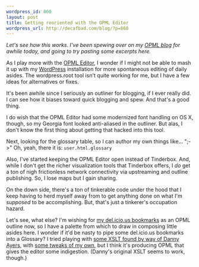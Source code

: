 ```yaml
--- 
wordpress_id: 860
layout: post
title: Getting reoriented with the OPML Editor
wordpress_url: http://decafbad.com/blog/?p=860
---
```

*Let's see how this works.  I've been spewing over on my [OPML blog](http://blogs.opml.org/decafbad/) for awhile today, and going to try pasting some excerpts here.*

As I play more with the <a href="http://support.opml.org">OPML Editor</a>, I wonder if I might not be able to mash it up with my <a href="http://decafbad.com/blog">WordPress</a> installation for more spontaneous editing of daily asides.  The wordpress.root tool isn't quite working for me, but I have a few ideas for alternatives or fixes.

It's been awhile since I seriously an outliner for blogging, if I ever really did.  I can see how it biases toward quick blogging and spew.  And that's a good thing.

I do wish that the OPML Editor had some modernized font handling on OS X, though, so my Georgia font looked anti-aliased in the outliner.  But alas, I don't know the first thing about getting that hacked into this tool.


Next, looking for the glossary table, so I can author my own things like... ";->"  Oh, yeah, there it is: <code>user.html.glossary</code>


Also, I've started keeping the OPML Editor open instead of Tinderbox.  And, while I don't get the richer visualization tools that Tinderbox offers, I <i>do</i> get a ton of nigh frictionless network connectivity via upstreaming and outline publishing.  So, I lose maps but I gain sharing.


On the down side, there's a ton of tinkerable code under the hood that I keep having to herd myself away from to get anything done on what I'm <i>supposed</i> to be accomplishing.  But, that's just a tinkerer's occupation hazard.


Let's see, what else?  I'm wishing for <a href="http://del.icio.us/deusx">my del.icio.us bookmarks</a> as an OPML outline now, so I have a palette from which to draw in composing little asides here.  I wonder if it'd be nasty to pipe some del.icio.us bookmarks into a Glossary?  I tried playing with <a href="http://dannyayers.com/archives/2006/02/07/delicious-reading-lists/">some XSLT found by way of Danny Ayers</a>, with <a href="http://decafbad.com/2006/02/delicious-to-full-opml.xsl">some tweaks of my own</a>, but I think it's producing OPML that gives the editor some indigestion.  (Danny's original XSLT seems to work, though.)
